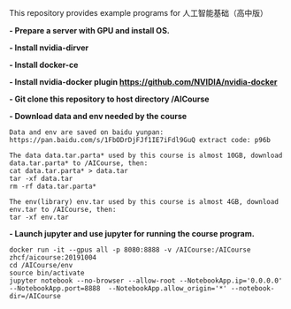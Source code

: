 This repository provides example programs for 人工智能基础（高中版） 

**- Prepare a server with GPU and install OS.** 

**- Install nvidia-dirver** 

**- Install docker-ce** 

**- Install nvidia-docker plugin  https://github.com/NVIDIA/nvidia-docker**

**- Git clone this repository to host directory /AICourse**

**- Download data and env needed by the course**

```
Data and env are saved on baidu yunpan: https://pan.baidu.com/s/1FbODrDjFJf1IE7iFdl9GuQ extract code: p96b

The data data.tar.parta* used by this course is almost 10GB, download data.tar.parta* to /AICourse, then: 
cat data.tar.parta* > data.tar
tar -xf data.tar
rm -rf data.tar.parta*

The env(library) env.tar used by this course is almost 4GB, download env.tar to /AICourse, then: 
tar -xf env.tar
```

**- Launch jupyter and use jupyter for running the course program.**

```
docker run -it --gpus all -p 8080:8888 -v /AICourse:/AICourse  zhcf/aicourse:20191004 
cd /AICourse/env 
source bin/activate 
jupyter notebook --no-browser --allow-root --NotebookApp.ip='0.0.0.0' --NotebookApp.port=8888  --NotebookApp.allow_origin='*' --notebook-dir=/AICourse
```
